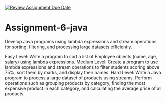 [![Review Assignment Due Date](https://classroom.github.com/assets/deadline-readme-button-22041afd0340ce965d47ae6ef1cefeee28c7c493a6346c4f15d667ab976d596c.svg)](https://classroom.github.com/a/MH631Cih)
# Assignment-6-java


Develop Java programs using lambda expressions and stream operations for sorting, filtering, and processing large datasets efficiently.

Easy Level:
Write a program to sort a list of Employee objects (name, age, salary) using lambda expressions.
Medium Level:
Create a program to use lambda expressions and stream operations to filter students scoring above 75%, sort them by marks, and display their names.
Hard Level:
Write a Java program to process a large dataset of products using streams. Perform operations such as grouping products by category, finding the most expensive product in each category, and calculating the average price of all products.

